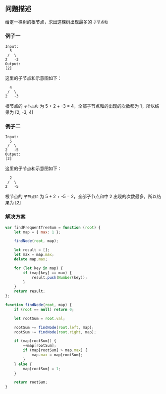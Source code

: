 ## 问题描述

给定一棵树的根节点，求出这棵树出现最多的 `子节点和` 

### 例子一

```
Input:
  5
 /  \
2   -3
Output: 
[2]
```

这里的子节点和示意图如下：

```
  4
 /  \
2   -3
```

根节点的 `子节点和` 为 5 + 2 + -3 = 4，全部子节点和的出现的次数都为 1，所以结果为 [2, -3, 4]

### 例子二

```
Input: 
  5
 /  \
2   -5
Output: 
[2]
```

这里的子节点和示意图如下：

```
  2
 /  \
2   -5
```

根节点的 `子节点和` 为 5 + 2 + -5 = 2，全部子节点和中 2 出现的次数最多，所以结果为 [2]



### 解决方案

```javascript
var findFrequentTreeSum = function (root) {
    let map = { max: 1 };

    findNode(root, map);

    let result = [];
    let max = map.max;
    delete map.max;

    for (let key in map) {
        if (map[key] == max) {
            result.push(Number(key));
        }
    }
    return result;
};

function findNode(root, map) {
    if (root == null) return 0;

    let rootSum = root.val;

    rootSum += findNode(root.left, map);
    rootSum += findNode(root.right, map);

    if (map[rootSum]) {
        ++map[rootSum];
        if (map[rootSum] > map.max) {
            map.max = map[rootSum];
        }
    } else {
        map[rootSum] = 1;
    }

    return rootSum;
}
```

